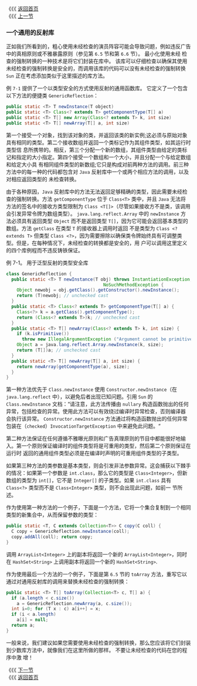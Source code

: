 《《《 [返回首页](../README.md)       <br/>
《《《 [上一节](03_Reflection_for_Primitive_Types.md)

### 一个通用的反射库

正如我们所看到的，粗心使用未经检查的演员阵容可能会导致问题，例如违反广告中的真相原则或不雅暴露原则（参见第 `6.5` 节和第 `6.6` 节）。 最小化使用未经
检查的强制转换的一种技术是将它们封装在库中。 该库可以仔细检查以确保其使用未经检查的强制转换是安全的，而调用该库的代码可以没有未经检查的强制转换 `Sun` 
正在考虑添加类似于这里描述的库方法。

例 `7-1` 提供了一个以类型安全的方式使用反射的通用函数库。 它定义了一个包含以下方法的便捷类 `GenericReflection`：

```java
public static <T> T newInstance(T object)
public static <T> Class<? extends T> getComponentType(T[] a)
public static <T> T[] new Array(Class<? extends T> k, int size)
public static <T> T[] newArray(T[] a, int size)
```

第一个接受一个对象，找到该对象的类，并返回该类的新实例;这必须与原始对象具有相同的类型。第二个接收数组并返回一个类标记作为其组件类型，如其运行时类型信
息所携带的。相反，第三个分配一个新的数组，其组件类型由给定的类标记和指定的大小指定。第四个接受一个数组和一个大小，并且分配一个与给定数组和给定大小具
有相同组件类型的新数组;它只是构成对前两种方法的调用。前三种方法中的每一种的代码都包含对 `Java` 反射库中一个或两个相应方法的调用，以及对相应返回类型的
未检查转换。

由于各种原因，`Java` 反射库中的方法无法返回足够精确的类型，因此需要未经检查的强制转换。方法 `getComponentType` 位于 `Class<T>` 类中，并且 `Java` 
无法将方法的签名中的接收方类型限制为 `Class <T[]>`（尽管如果接收方不是类，该调用会引发异常令牌为数组类型）。 `java.lang.reflect.Array` 中的 
`newInstance` 方法必须具有返回类型 `Object` 而不是返回类型 `T[]`，因为它可能会返回基本类型的数组。方法 `getClass` 在类型 `T` 的接收器上调用时返回
不是类型为 `Class <? extends T>` 但类型 `Class <?>`，因为需要擦除以确保类令牌始终具有可调整类型。但是，在每种情况下，未经检查的转换都是安全的，用
户可以调用这里定义的四个库例程而不违反铸铁保证。

例 7-1。 用于泛型反射的类型安全库

```java
class GenericReflection {
  public static <T> T newInstance(T obj) throws InstantiationException, IllegalAccessException, InvocationTargetException, 
                                     NoSuchMethodException {
    Object newobj = obj.getClass().getConstructor().newInstance();
    return (T)newobj; // unchecked cast
  }
  public static <T> Class<? extends T> getComponentType(T[] a) {
    Class<?> k = a.getClass().getComponentType();
    return (Class<? extends T>)k; // unchecked cast
  }
  public static <T> T[] newArray(Class<? extends T> k, int size) {
    if (k.isPrimitive())
      throw new IllegalArgumentException ("Argument cannot be primitive: "+k);
    Object a = java.lang.reflect.Array.newInstance(k, size);
    return (T[])a; // unchecked cast
  }
  public static <T> T[] newArray(T[] a, int size) {
    return newArray(getComponentType(a), size);
  }
}
```

第一种方法优先于 `Class.newInstance` 使用 `Constructor.newInstance`（在 `java.lang.reflect` 中），以避免后者出现已知问题。引用 `Sun` 的 
`Class.newInstance` 文档：“请注意，此方法传播由 `nullary` 构造函数抛出的任何异常，包括检查的异常。使用此方法可以有效绕过编译时异常检查，否则编译器
会执行该异常。 `Constructor.newInstance` 方法通过将构造函数抛出的任何异常包装在（`checked`）`InvocationTargetException` 中来避免此问题。“

第二种方法保证在任何遵循不雅曝光原则和广告真理原则的节目中都能很好地输入。第一个原则保证编译时的组件类型将是可重用的类型，然后第二个原则保证在运行时
返回的通用组件类型必须是在编译时声明的可重用组件类型的子类型。

如果第三种方法的类参数是基本类型，则会引发非法参数异常。这会捕获以下棘手的情况：如果第一个参数是 `int.class`，那么它的类型是 `Class<Integer>`，但新
数组的类型为 `int[]`，它不是 `Integer[]` 的子类型。如果 `int.class` 具有 `Class<?>` 类型而不是 `Class<Integer>` 类型，则不会出现此问题，如前一
节所述。

作为使用第一种方法的一个例子，下面是一个方法，它将一个集合复制到一个相同类型的新集合中，从而保留参数的类型：

```java
public static <T, C extends Collection<T>> C copy(C coll) {
  C copy = GenericReflection.newInstance(coll);
  copy.addAll(coll); return copy;
}
```

调用 `ArrayList<Integer>` 上的副本将返回一个新的 `ArrayList<Integer>`，同时在 `HashSet<String>` 上调用副本将返回一个新的 `HashSet<String>`.

作为使用最后一个方法的一个例子，下面是第 `6.5` 节的 `toArray` 方法，重写它以通过对通用反射库的调用来替换未经检查的强制转换：

```java
public static <T> T[] toArray(Collection<T> c, T[] a) {
  if (a.length < c.size())
    a = GenericReflection.newArray(a, c.size());
  int i=0; for (T x : c) a[i++] = x;
  if (i < a.length) 
    a[i] = null;
  return a;
}
```

一般来说，我们建议如果您需要使用未经检查的强制转换，那么您应该将它们封装到少数库方法中，就像我们在这里所做的那样。 不要让未经检查的代码在您的程序中激
增！

《《《 [下一节](05_Reflection_for_Generics.md)      <br/>
《《《 [返回首页](../README.md)
